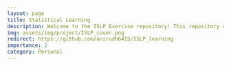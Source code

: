 ```yaml
---
layout: page
title: Statistical Learning
description: Welcome to the ISLP Exercise repository! This repository contains my hands-on exercises related to the book Introduction to Statistical Learning with Python concepts implemented in Python using Jupiter Notebooks.
img: assets/img/project/ISLP_cover.png
redirect: https://github.com/anirudh6415/ISLP_learning
importance: 2
category: Personal
---
```

